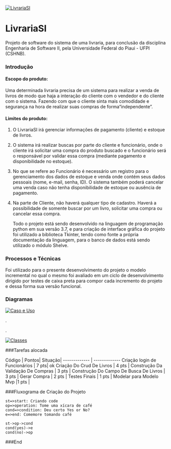 [![LivrariaSI](https://scontent.fpcs1-1.fna.fbcdn.net/v/t1.0-9/64892376_332220464342171_7808059873349861376_n.jpg?_nc_cat=106&_nc_oc=AQkii1-lirgl1lqFdFFGBSN4reaLo88_-7HmHRMjfpeKUdW_0xGmyNo7XnC4iGaKRIQ&_nc_ht=scontent.fpcs1-1.fna&oh=3ce2e073fcd0055e187e41a4e4b5620e&oe=5DC184C3 "LivrariaSI")](https://scontent.fpcs1-1.fna.fbcdn.net/v/t1.0-9/64892376_332220464342171_7808059873349861376_n.jpg?_nc_cat=106&_nc_oc=AQkii1-lirgl1lqFdFFGBSN4reaLo88_-7HmHRMjfpeKUdW_0xGmyNo7XnC4iGaKRIQ&_nc_ht=scontent.fpcs1-1.fna&oh=3ce2e073fcd0055e187e41a4e4b5620e&oe=5DC184C3 "LivrariaSI")

# LivrariaSI

Projeto de software do sistema de uma livraria, para conclusão da disciplina Engenharia de Software II, pela Universidade Federal do Piaui - UFPI (CSHNB).

### Introdução

#### Escopo do produto:
Uma determinada livraria precisa de um sistema para realizar a venda de livros de modo que haja a interação do cliente com o vendedor e do cliente com o sistema.
Fazendo com que o cliente sinta mais comodidade e segurança na hora de realizar suas compras de forma“independente”.
#### Limites do produto:
1. O LivrariaSI irá gerenciar informações de pagamento (cliente) e estoque de livros.
2. O sistema irá realizar buscas por parte do cliente e funcionário, onde o cliente irá solicitar uma compra do produto buscado e o funcionário será o responsável por validar essa compra (mediante pagamento e disponibilidade no estoque).
3. No que se refere ao Funcionário é necessário um registro para o gerenciamento dos dados de estoque e venda onde contém seus dados pessoais (nome, e-mail, senha, ID). O sistema também poderá cancelar uma venda caso não tenha disponibilidade de estoque ou ausência de pagamento.
4. Na parte de Cliente, não haverá qualquer tipo de cadastro. Haverá a possibilidade de somente buscar por um livro, solicitar uma compra ou cancelar essa compra.


	Todo o projeto está sendo desenvolvido na linguagem de programação python em sua versão 3.7, e para criação de interface gráfica do projeto foi utilizado a biblioteca Tkinter, tendo como fonte a própria documentação da linguagem, para o banco de dados está sendo utilizado o módulo Shelve.

### Processos e Técnicas
Foi utilizado para o presente desenvolvimento do projeto o modelo incremental no qual o mesmo foi avaliado em um ciclo de desenvolvimento dirigido por testes de caixa preta para compor cada incremento do projeto e dessa forma sua versão funcional.


### Diagramas
[![Caso e Uso](https://scontent.fpcs1-1.fna.fbcdn.net/v/t1.0-9/65015628_332224777675073_8953840329107177472_n.jpg?_nc_cat=101&_nc_oc=AQkX7Inz2jhqOybxbgn_R6cpIp5fzIO0D4u-VkxZkGYfLHmWvkXbamHl2SF78VgMs24&_nc_ht=scontent.fpcs1-1.fna&oh=fd2b40215ebf9e439dbfaebc49aea84f&oe=5DC2685C "Caso e Uso")](https://scontent.fpcs1-1.fna.fbcdn.net/v/t1.0-9/65015628_332224777675073_8953840329107177472_n.jpg?_nc_cat=101&_nc_oc=AQkX7Inz2jhqOybxbgn_R6cpIp5fzIO0D4u-VkxZkGYfLHmWvkXbamHl2SF78VgMs24&_nc_ht=scontent.fpcs1-1.fna&oh=fd2b40215ebf9e439dbfaebc49aea84f&oe=5DC2685C "Caso e Uso")



.

.




[![Classes](https://scontent.fpcs1-1.fna.fbcdn.net/v/t1.0-9/64418289_332224791008405_1624337248159793152_n.jpg?_nc_cat=105&_nc_oc=AQkuGO3VJ1-nRURHW-DDZPV6LrerxkOFUbNj9IjQcqt-nrz2bm189rIlues6LIOqvD0&_nc_ht=scontent.fpcs1-1.fna&oh=6ebc0a4352f9aa24002e4ca23db78165&oe=5D89D5F5 "Classes")](https://scontent.fpcs1-1.fna.fbcdn.net/v/t1.0-9/64418289_332224791008405_1624337248159793152_n.jpg?_nc_cat=105&_nc_oc=AQkuGO3VJ1-nRURHW-DDZPV6LrerxkOFUbNj9IjQcqt-nrz2bm189rIlues6LIOqvD0&_nc_ht=scontent.fpcs1-1.fna&oh=6ebc0a4352f9aa24002e4ca23db78165&oe=5D89D5F5 "Classes")




 
 



                    
###Tarefas alocada
                    
Código  | Pontos| Situação|
------------- | -------------
 Criação login de Funcionários | 7 pts| ok
Criação Do Crud De Livros  | 4 pts |
Construção Da Validação De Compras  | 3 pts |
Construção Do Campo De Busca De Livros | 3 pts |
Gerar Compra  | 2 pts | 
Testes Finais  | 1 pts |
Modelar para Modelo Mvp |1 pts |


###Fluxograma de Criação do Projeto

```flow
st=>start: Criando code
op=>operation: Tome uma xícara de café
cond=>condition: Deu certo Yes or No?
e=>end: Comemore tomando café

st->op->cond
cond(yes)->e
cond(no)->op
```


###End